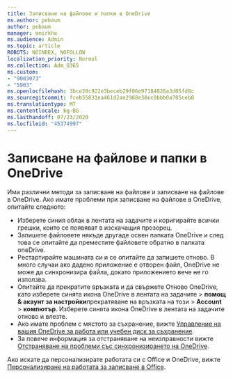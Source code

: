 ```yaml
---
title: Записване на файлове и папки в OneDrive
ms.author: pebaum
author: pebaum
manager: mnirkhe
ms.audience: Admin
ms.topic: article
ROBOTS: NOINDEX, NOFOLLOW
localization_priority: Normal
ms.collection: Adm_O365
ms.custom:
- "9003073"
- "5903"
ms.openlocfilehash: 3bce20c922e3beceb29f06e97184826a3d05fd8c
ms.sourcegitcommit: fceb55831ea461d2ae2988e30ec0bbb0a705ceb8
ms.translationtype: MT
ms.contentlocale: bg-BG
ms.lasthandoff: 07/23/2020
ms.locfileid: "45374997"
---
```

# <a name="saving-files-and-folders-to-onedrive"></a>Записване на файлове и папки в OneDrive

Има различни методи за записване на файлове и записване на файлове в OneDrive. Ако имате проблеми при записване на файлове в OneDrive, опитайте следното:

- Изберете синия облак в лентата на задачите и коригирайте всички грешки, които се появяват в изскачащия прозорец.
- Запишете файловете някъде другаде освен папката OneDrive и след това се опитайте да преместите файловете обратно в папката oneDrive.
- Рестартирайте машината си и се опитайте да запишете отново. В много случаи ако дадено приложение е отворен файл, OneDrive не може да синхронизира файла, докато приложението вече не го използва.    
- Опитайте да прекратите връзката и да свържете Отново OneDrive, като изберете синята икона OneDrive в лентата на задачите > **помощ & акаунт за настройки**прекратяване на връзката на този  >  **Account**  >  **компютър**. Изберете синята икона OneDrive в лентата на задачите отново и влезте.
- Ако имате проблем с мястото за съхранение, вижте [Управление на вашия OneDrive за работа или учебен диск за съхранение](https://support.microsoft.com/office/manage-your-onedrive-for-work-or-school-storage-31519161-059c-4764-b6f8-f5cd29f7fe68).
- За повече информация за отстраняване на неизправности вижте [Отстраняване на проблеми със синхронизирането на OneDrive](https://docs.microsoft.com/alchemyinsights/fix-onedrive-sync-issues).  

Ако искате да персонализирате работата си с Office и OneDrive, вижте [Персонализиране на работата за записване в Office](https://support.microsoft.com/office/customize-the-save-experience-in-office-786200a7-f5f2-4d26-a3ae-b78c60dd5d3b).
